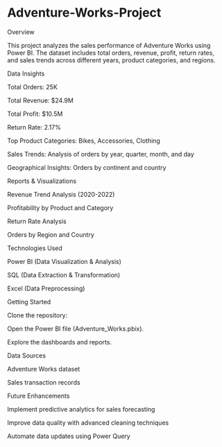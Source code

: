 # Adventure-Works-Project
Overview

This project analyzes the sales performance of Adventure Works using Power BI. The dataset includes total orders, revenue, profit, return rates, and sales trends across different years, product categories, and regions.

Data Insights

Total Orders: 25K

Total Revenue: $24.9M

Total Profit: $10.5M

Return Rate: 2.17%

Top Product Categories: Bikes, Accessories, Clothing

Sales Trends: Analysis of orders by year, quarter, month, and day

Geographical Insights: Orders by continent and country

Reports & Visualizations

Revenue Trend Analysis (2020-2022)

Profitability by Product and Category

Return Rate Analysis

Orders by Region and Country

Technologies Used

Power BI (Data Visualization & Analysis)

SQL (Data Extraction & Transformation)

Excel (Data Preprocessing)

Getting Started

Clone the repository:

Open the Power BI file (Adventure_Works.pbix).

Explore the dashboards and reports.

Data Sources

Adventure Works dataset

Sales transaction records

Future Enhancements

Implement predictive analytics for sales forecasting

Improve data quality with advanced cleaning techniques

Automate data updates using Power Query



